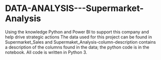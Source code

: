 # DATA-ANALYSIS---Supermarket-Analysis
Using the knowledge Python and Power BI to support this company and help drive strategic actions
The data used for this project can be found in Supermarket_Sales and Supermaket_Analysis-column-description contains a description of the columns found in the data; the python code is in the notebook. All code is written in Python 3.
